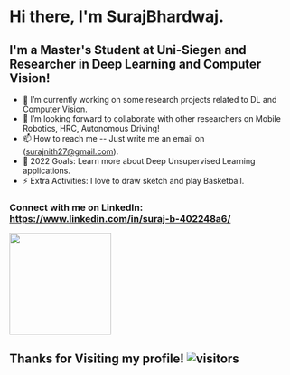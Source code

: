 # Hi there, I'm SurajBhardwaj.

## I'm a Master's Student at Uni-Siegen and Researcher in Deep Learning and Computer Vision!

- 🌱 I’m currently working on some research projects related to DL and Computer Vision.
- 👯 I’m looking forward to collaborate with other researchers on Mobile Robotics, HRC, Autonomous Driving!
- 📫 How to reach me -- Just write me an email on (surajnith27@gmail.com).
- 🥅 2022 Goals: Learn more about Deep Unsupervised Learning applications.
- ⚡ Extra Activities: I love to draw sketch and play Basketball.

### Connect with me on LinkedIn: https://www.linkedin.com/in/suraj-b-402248a6/

<img height="180em" src="https://github-readme-stats.vercel.app/api?username=SurajBhardwaj&show_icons=true&hide_border=true&&count_private=true&include_all_commits=true" />

## Thanks for Visiting my profile! ![visitors](https://visitor-badge.glitch.me/badge?page_id=page.id)
